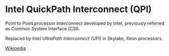 # Intel QuickPath Interconnect (QPI)
Point to Point processor interconnect developed by Intel, previously referred as Common System Interface (CSI).

Replaced by *Intel UltraPath Interconnect (UPI)* in Skylake, Xeon processors.

[Wikipedia](https://en.wikipedia.org/wiki/Intel_QuickPath_Interconnect)